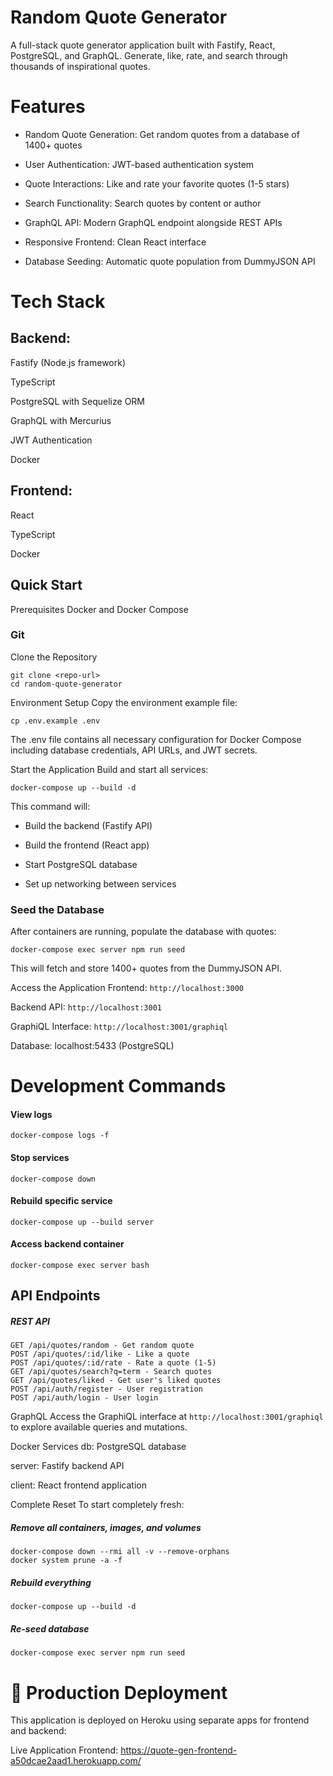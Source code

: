 # Random Quote Generator

A full-stack quote generator application built with Fastify, React, PostgreSQL, and GraphQL. Generate, like, rate, and search through thousands of inspirational quotes.

# Features

* Random Quote Generation: Get random quotes from a database of 1400+ quotes

* User Authentication: JWT-based authentication system

* Quote Interactions: Like and rate your favorite quotes (1-5 stars)

* Search Functionality: Search quotes by content or author

* GraphQL API: Modern GraphQL endpoint alongside REST APIs

* Responsive Frontend: Clean React interface

* Database Seeding: Automatic quote population from DummyJSON API

# Tech Stack

## Backend:

Fastify (Node.js framework)

TypeScript

PostgreSQL with Sequelize ORM

GraphQL with Mercurius

JWT Authentication

Docker

## Frontend:

React

TypeScript

Docker

## Quick Start

Prerequisites
Docker and Docker Compose

### Git

Clone the Repository
```
git clone <repo-url>
cd random-quote-generator
```
Environment Setup
Copy the environment example file:

```
cp .env.example .env
```

The .env file contains all necessary configuration for Docker Compose including database credentials, API URLs, and JWT secrets.

Start the Application
Build and start all services:

```
docker-compose up --build -d
```
This command will:

* Build the backend (Fastify API)

* Build the frontend (React app)

* Start PostgreSQL database

* Set up networking between services

### Seed the Database
After containers are running, populate the database with quotes:

```
docker-compose exec server npm run seed
```
This will fetch and store 1400+ quotes from the DummyJSON API.

Access the Application
Frontend: `http://localhost:3000`

Backend API: `http://localhost:3001`

GraphiQL Interface: `http://localhost:3001/graphiql`

Database: localhost:5433 (PostgreSQL)

# Development Commands


#### View logs

```
docker-compose logs -f
```

#### Stop services
```
docker-compose down
```
#### Rebuild specific service
```
docker-compose up --build server
```
#### Access backend container
```
docker-compose exec server bash
```


## API Endpoints

##### REST API

```
GET /api/quotes/random - Get random quote
POST /api/quotes/:id/like - Like a quote
POST /api/quotes/:id/rate - Rate a quote (1-5)
GET /api/quotes/search?q=term - Search quotes
GET /api/quotes/liked - Get user's liked quotes
POST /api/auth/register - User registration
POST /api/auth/login - User login
```

GraphQL
Access the GraphiQL interface at `http://localhost:3001/graphiql` to explore available queries and mutations.

Docker Services
db: PostgreSQL database

server: Fastify backend API

client: React frontend application

Complete Reset
To start completely fresh:

##### Remove all containers, images, and volumes
```
docker-compose down --rmi all -v --remove-orphans
docker system prune -a -f
```

##### Rebuild everything
```
docker-compose up --build -d
```
##### Re-seed database
```
docker-compose exec server npm run seed
```

# 🚀 Production Deployment
This application is deployed on Heroku using separate apps for frontend and backend:

Live Application
Frontend: https://quote-gen-frontend-a50dcae2aad1.herokuapp.com/